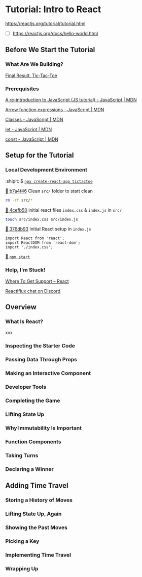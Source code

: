 # Tutorial: Intro to React

https://reactjs.org/tutorial/tutorial.html

- [ ] https://reactjs.org/docs/hello-world.html

## Before We Start the Tutorial



### What Are We Building?

[Final Result: Tic-Tac-Toe](https://codepen.io/gaearon/pen/gWWZgR?editors=0010)

### Prerequisites

[A re-introduction to JavaScript (JS tutorial) - JavaScript | MDN](https://developer.mozilla.org/en-US/docs/Web/JavaScript/A_re-introduction_to_JavaScript)

[Arrow function expressions - JavaScript | MDN](https://developer.mozilla.org/en-US/docs/Web/JavaScript/Reference/Functions/Arrow_functions)

[Classes - JavaScript | MDN](https://developer.mozilla.org/en-US/docs/Web/JavaScript/Reference/Classes)

[let - JavaScript | MDN](https://developer.mozilla.org/en-US/docs/Web/JavaScript/Reference/Statements/let)

[const - JavaScript | MDN](https://developer.mozilla.org/en-US/docs/Web/JavaScript/Reference/Statements/const)

## Setup for the Tutorial

### Local Development Environment

:shipit: $ [`npx create-react-app tictactoe`](https://github.com/arafatm/learn-reactjs-tutorial/commit/bcecaf55349d8bf25dc24332bd5dd85983040dcc)

[:ship: b7a4f46](https://github.com/arafatm/learn-reactjs-tutorial/commit/b7a4f46)
Clean `src/` folder to start clean
```bash
rm -rf src/*
```

[:ship: 4cefb50](https://github.com/arafatm/learn-reactjs-tutorial/commit/4cefb50)
initial react files `index.css` & `index.js` in `src/`
```bash
touch src/index.css src/index.js
```

[:ship: 376db93](https://github.com/arafatm/learn-reactjs-tutorial/commit/376db93)
Initial React setup in `index.js`
```react
import React from 'react';
import ReactDOM from 'react-dom';
import './index.css';
```

[:ship: `npm start`](http://localhost:3000/)

### Help, I'm Stuck!

[Where To Get Support – React](https://reactjs.org/community/support.html)

[Reactiflux chat on Discord](https://discord.com/channels/102860784329052160/377580704722190347)

## Overview

### What Is React?

xxx

### Inspecting the Starter Code

### Passing Data Through Props

### Making an Interactive Component

### Developer Tools

### Completing the Game

### Lifting State Up

### Why Immutability Is Important

### Function Components

### Taking Turns

### Declaring a Winner

## Adding Time Travel

### Storing a History of Moves

### Lifting State Up, Again

### Showing the Past Moves

### Picking a Key

### Implementing Time Travel

### Wrapping Up

